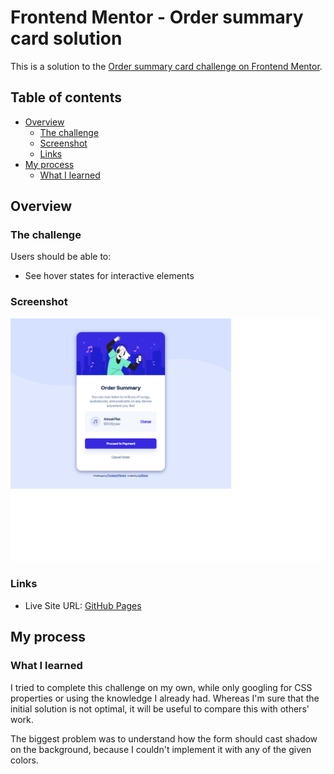 # Frontend Mentor - Order summary card solution

This is a solution to the [Order summary card challenge on Frontend Mentor](https://www.frontendmentor.io/challenges/order-summary-component-QlPmajDUj).

## Table of contents

- [Overview](#overview)
  - [The challenge](#the-challenge)
  - [Screenshot](#screenshot)
  - [Links](#links)
- [My process](#my-process)
  - [What I learned](#what-i-learned)

## Overview

### The challenge

Users should be able to:

- See hover states for interactive elements

### Screenshot

![](./screenshot.png)

### Links

- Live Site URL: [GitHub Pages](https://xs30snw.github.io/FEM_order-summary-component/)

## My process

### What I learned

I tried to complete this challenge on my own, while only googling for CSS properties or using the knowledge I already had. Whereas I'm sure that the initial solution is not optimal, it will be useful to compare this with others' work.

The biggest problem was to understand how the form should cast shadow on the background, because I couldn't implement it with any of the given colors.
